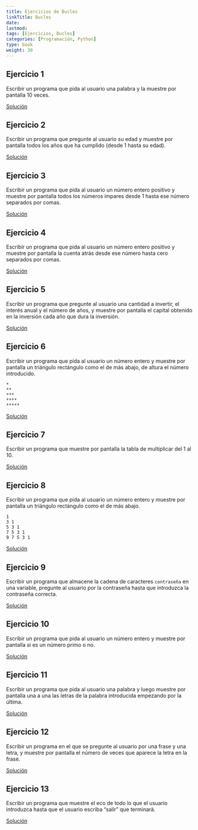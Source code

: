 ```yaml
---
title: Ejercicios de Bucles
linkTitle: Bucles
date: 
lastmod:
tags: [Ejercicios, Bucles]
categories: [Programación, Python]
type: book
weight: 30
---
```


## Ejercicio 1

Escribir un programa que pida al usuario una palabra y la muestre por pantalla 10 veces.

<a href="https://colab.research.google.com/github/asalber/asalber.github.io/blob/master/content/es/docencia/python/ejercicios/soluciones/bucles/ejercicio1.ipynb" class="btn btn-info">Solución</a>

## Ejercicio 2

Escribir un programa que pregunte al usuario su edad y muestre por pantalla todos los años que ha cumplido (desde 1 hasta su edad).

<a href="https://colab.research.google.com/github/asalber/asalber.github.io/blob/master/content/es/docencia/python/ejercicios/soluciones/bucles/ejercicio2.ipynb" class="btn btn-info">Solución</a>

## Ejercicio 3

Escribir un programa que pida al usuario un número entero positivo y muestre por pantalla todos los números impares desde 1 hasta ese número separados por comas.

<a href="https://colab.research.google.com/github/asalber/asalber.github.io/blob/master/content/es/docencia/python/ejercicios/soluciones/bucles/ejercicio3.ipynb" class="btn btn-info">Solución</a>

## Ejercicio 4

Escribir un programa que pida al usuario un número entero positivo y muestre por pantalla la cuenta atrás desde ese número hasta cero separados por comas.

<a href="https://colab.research.google.com/github/asalber/asalber.github.io/blob/master/content/es/docencia/python/ejercicios/soluciones/bucles/ejercicio4.ipynb" class="btn btn-info">Solución</a>

## Ejercicio 5

Escribir un programa que pregunte al usuario una cantidad a invertir, el interés anual y el número de años, y muestre por pantalla el capital obtenido en la inversión cada año que dura la inversión.

<a href="https://colab.research.google.com/github/asalber/asalber.github.io/blob/master/content/es/docencia/python/ejercicios/soluciones/bucles/ejercicio5.ipynb" class="btn btn-info">Solución</a>

## Ejercicio 6

Escribir un programa que pida al usuario un número entero y muestre por pantalla un triángulo rectángulo como el de más abajo, de altura el número introducido.

```
*
**
***
****
*****
```

<a href="https://colab.research.google.com/github/asalber/asalber.github.io/blob/master/content/es/docencia/python/ejercicios/soluciones/bucles/ejercicio6.ipynb" class="btn btn-info">Solución</a>

## Ejercicio 7

Escribir un programa que muestre por pantalla la tabla de multiplicar del 1 al 10.

<a href="https://colab.research.google.com/github/asalber/asalber.github.io/blob/master/content/es/docencia/python/ejercicios/soluciones/bucles/ejercicio7.ipynb" class="btn btn-info">Solución</a>

## Ejercicio 8

Escribir un programa que pida al usuario un número entero y muestre por pantalla un triángulo rectángulo como el de más abajo.

```
1
3 1
5 3 1
7 5 3 1
9 7 5 3 1
```

<a href="https://colab.research.google.com/github/asalber/asalber.github.io/blob/master/content/es/docencia/python/ejercicios/soluciones/bucles/ejercicio8.ipynb" class="btn btn-info">Solución</a>

## Ejercicio 9

Escribir un programa que almacene la cadena de caracteres `contraseña` en una variable, pregunte al usuario por la contraseña hasta que introduzca la contraseña correcta.

<a href="https://colab.research.google.com/github/asalber/asalber.github.io/blob/master/content/es/docencia/python/ejercicios/soluciones/bucles/ejercicio9.ipynb" class="btn btn-info">Solución</a>

## Ejercicio 10

Escribir un programa que pida al usuario un número entero y muestre por pantalla si es un número primo o no.

<a href="https://colab.research.google.com/github/asalber/asalber.github.io/blob/master/content/es/docencia/python/ejercicios/soluciones/bucles/ejercicio10.ipynb" class="btn btn-info">Solución</a>

## Ejercicio 11

Escribir un programa que pida al usuario una palabra y luego muestre por pantalla una a una las letras de la palabra introducida empezando por la última.

<a href="https://colab.research.google.com/github/asalber/asalber.github.io/blob/master/content/es/docencia/python/ejercicios/soluciones/bucles/ejercicio11.ipynb" class="btn btn-info">Solución</a>

## Ejercicio 12

Escribir un programa en el que se pregunte al usuario por una frase y una letra, y muestre por pantalla el número de veces que aparece la letra en la frase.

<a href="https://colab.research.google.com/github/asalber/asalber.github.io/blob/master/content/es/docencia/python/ejercicios/soluciones/bucles/ejercicio12.ipynb" class="btn btn-info">Solución</a>

## Ejercicio 13

Escribir un programa que muestre el eco de todo lo que el usuario introduzca hasta que el usuario escriba “salir” que terminará.

<a href="https://colab.research.google.com/github/asalber/asalber.github.io/blob/master/content/es/docencia/python/ejercicios/soluciones/bucles/ejercicio13.ipynb" class="btn btn-info">Solución</a>